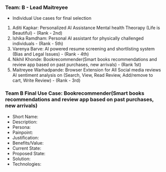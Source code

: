 ### Team: B - Lead Maitreyee
- Individual Use cases for final selection
1. Aditi Kapkar: Personalized AI Assistance Mental health Theorapy (Life is Beautiful) - (Rank - 2nd)
2. Ishika Ramdham: Personal AI assistant for physically challenged individuals - (Rank - 5th)
3. Varenya Barve: AI powered resume screening and shortlisting system (Bias and Legal Issues) - (Rank - 4th)
4. Nikhil Khonde: Bookrecommender(Smart books recommendations and review app based on past purchases, new arrivals) - (Rank 1st)
5. Maitreyee Warhadpande: Browser Extension for All Social media reviews AI sentiment analysis on <Product Reviews> (Search, View, Read Review, Add/remove to cart, Write Review) - (Rank - 3rd)

### Team B Final Use Case: Bookrecommender(Smart books recommendations and review app based on past purchases, new arrivals)
- Short Name:
- Description:
- Persona:
- Painpoint:
- Justification:
- Benefits/Value:
- Current State:
- Proposed State:
- Solution:
- Technologies:
